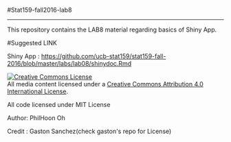#Stat159-fall2016-lab8
***

This repository contains the LAB8 material regarding basics of Shiny App.

#Suggested LINK

Shiny App : https://github.com/ucb-stat159/stat159-fall-2016/blob/master/labs/lab08/shinydoc.Rmd


<a rel="license" href="http://creativecommons.org/licenses/by/4.0/"><img alt="Creative Commons License" style="border-width:0" src="https://i.creativecommons.org/l/by/4.0/88x31.png" /></a><br />All media content licensed under a <a rel="license" href="http://creativecommons.org/licenses/by/4.0/">Creative Commons Attribution 4.0 International License</a>.

All code licensed under MIT License

Author: PhilHoon Oh

Credit : Gaston Sanchez(check gaston's repo for License)


